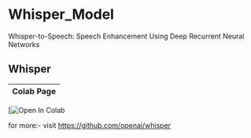 # Whisper_Model
Whisper-to-Speech: Speech Enhancement Using Deep Recurrent Neural Networks


## Whisper

| Colab Page 
| --- 
[![Open In Colab](https://colab.research.google.com/drive/1cSsVj8YLGeAdZkakqwjySOtReg1FS05I#scrollTo=sAkUJYY7r-f-)


for more:- visit https://github.com/openai/whisper
